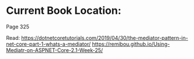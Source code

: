 # Current Book Location:
Page 325

Read:
https://dotnetcoretutorials.com/2019/04/30/the-mediator-pattern-in-net-core-part-1-whats-a-mediator/
https://remibou.github.io/Using-Mediatr-on-ASPNET-Core-2.1-Week-25/